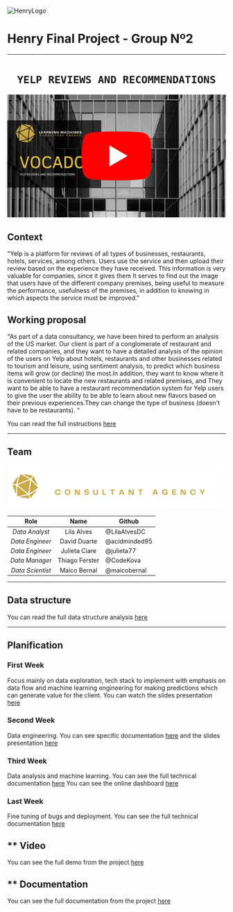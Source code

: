 ![HenryLogo](https://d31uz8lwfmyn8g.cloudfront.net/Assets/logo-henry-white-lg.png)

# **Henry Final Project - Group Nº2**

- - -

# <h1 align="center">**`YELP REVIEWS AND RECOMMENDATIONS`**</h1>

[![VOCADO](https://github.com/HenryLABFinalGrupo02/trabajofinal/blob/main/MEDIA/Learning%20Machines%20Final%20(1).jpg "VOCADO" )](https://www.youtube.com/watch?v=rMNKFNwfPkQ "VOCADO")

## **Context**

"Yelp is a platform for reviews of all types of businesses, restaurants, hotels, services, among others. Users use the service and then upload their review based on the experience they have received. This information is very valuable for companies, since it gives them It serves to find out the image that users have of the different company premises, being useful to measure the performance, usefulness of the premises, in addition to knowing in which aspects the service must be improved."


## **Working proposal**

"As part of a data consultancy, we have been hired to perform an analysis of the US market. Our client is part of a conglomerate of restaurant and related companies, and they want to have a detailed analysis of the opinion of the users on Yelp about hotels, restaurants and other businesses related to tourism and leisure, using sentiment analysis, to predict which business items will grow (or decline) the most.In addition, they want to know where it is convenient to locate the new restaurants and related premises, and They want to be able to have a restaurant recommendation system for Yelp users to give the user the ability to be able to learn about new flavors based on their previous experiences.They can change the type of business (doesn't have to be restaurants).
"

You can read the full instructions [here](https://github.com/soyHenry/PF_DS/blob/main/Proyectos/Yelp.md)

- - -
## **Team**

<img src="https://github.com/HenryLABFinalGrupo02/trabajofinal/blob/main/MEDIA/logo_white.png"  height="100">

| **Role** | **Name** | **Github** |
|:---:|:---:|---|
| _Data Analyst_ | Lila Alves | @LilaAlvesDC |
| _Data Engineer_ | David Duarte | @acidminded95 |
| _Data Engineer_ | Julieta Ciare | @julieta77 |
| _Data Manager_ | Thiago Ferster | @CodeKova |
| _Data Scientist_ | Maico Bernal | @maicobernal |

- - -
## **Data structure**
You can read the full data structure analysis [here]("https://github.com/HenryLABFinalGrupo02/trabajofinal/blob/main/DOCS/data_structure.md")



- - -
## **Planification**

### **First Week**

Focus mainly on data exploration, tech stack to implement with emphasis on data flow and machine learning engineering for making predictions which can generate value for the client. 
You can watch the slides presentation [here](https://www.canva.com/design/DAFSIRysJ-c/zHkvCn-BxRCWirkRg5Mugw/view?utm_content=DAFSIRysJ-c&utm_campaign=designshare&utm_medium=link2&utm_source=sharebutton)



### **Second Week**

Data engineering.
You can see specific documentation [here]("https://github.com/HenryLABFinalGrupo02/trabajofinal/blob/main/DOCS/week2.md") and the slides presentation [here]()

### **Third Week**
Data analysis and machine learning.
You can see the full technical documentation [here](https://drive.google.com/file/d/1nJIAz3v5zExSsW-5DvSSKEEokM1GndQl/view?usp=sharing)
You can see the online dashboard [here](http://34.102.67.22:8501/)

### **Last Week**
Fine tuning of bugs and deployment. You can see the full technical documentation [here](https://drive.google.com/file/d/1nJIAz3v5zExSsW-5DvSSKEEokM1GndQl/view?usp=sharing)

## ** Video 
You can see the full demo from the project [here](https://www.youtube.com/watch?v=rMNKFNwfPkQ)

## ** Documentation 
You can see the full documentation from the project [here](https://drive.google.com/file/d/1nJIAz3v5zExSsW-5DvSSKEEokM1GndQl/view)

